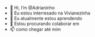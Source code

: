 - 👋 Hi, I’m @Adrianinho
- 👀 Eu estou interresado na Vivianezinha
- 🌱 Eu atualmente estou aprendendo 
- 💞️ Estou procurando colaborar em 
- 📫 como chegar até mim

<!---
Kolitski/Kolitski is a ✨ special ✨ repository because its `README.md` (this file) appears on your GitHub profile.
You can click the Preview link to take a look at your changes.
--->
